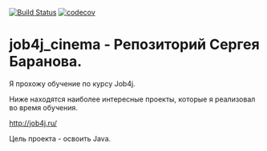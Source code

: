 [![Build Status](https://travis-ci.com/mariosb84/job4j_cinema.svg?branch=master)](https://travis-ci.com/mariosb84/job4j_cinema)
[![codecov](https://codecov.io/gh/mariosb84/job4j_cinema/branch/master/graph/badge.svg)](https://codecov.io/gh/mariosb84/job4j_cinema)
# job4j_cinema - Репозиторий Сергея Баранова.

Я прохожу обучение по курсу Job4j.

Ниже находятся наиболее интересные проекты, которые я реализовал во время обучения.

http://job4j.ru/

Цель проекта - освоить Java.
